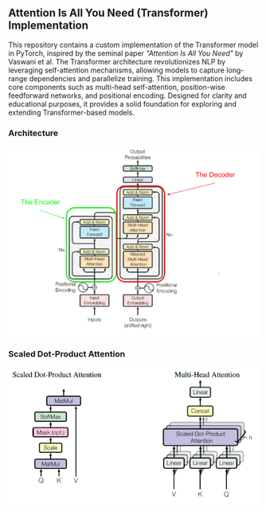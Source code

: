 ## Attention Is All You Need (Transformer) Implementation

This repository contains a custom implementation of the Transformer model in PyTorch, inspired by the seminal paper *"Attention Is All You Need"* by Vaswani et al. The Transformer architecture revolutionizes NLP by leveraging self-attention mechanisms, allowing models to capture long-range dependencies and parallelize training. This implementation includes core components such as multi-head self-attention, position-wise feedforward networks, and positional encoding. Designed for clarity and educational purposes, it provides a solid foundation for exploring and extending Transformer-based models.

### Architecture

![Transformer Architecture](assets/arc.png)

### Scaled Dot-Product Attention

![Scaled Dot-Product Attention](assets/Scaled_dot_product.png)

